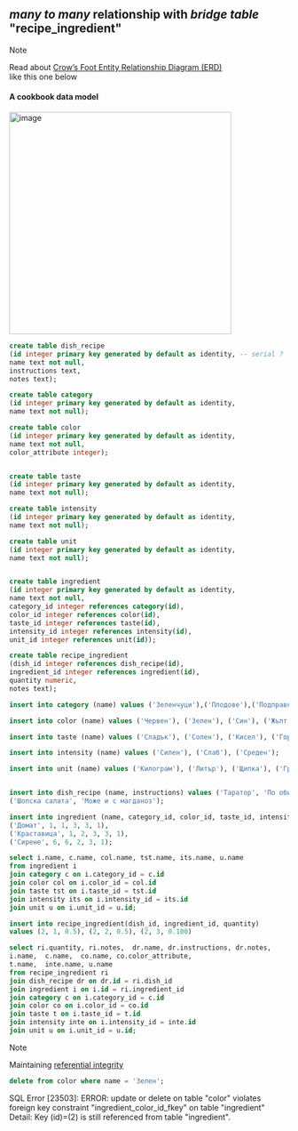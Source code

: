 ## *many to many* relationship with *bridge table* "recipe_ingredient"  
> [!NOTE]  
> Read about [Crow’s Foot Entity Relationship Diagram (ERD)](https://medium.com/@callista.m.azizah/crows-foot-erd-for-beginners-a-tutorial-1effc8a326c6)  
> like this one below   
#### A cookbook data model  
<img width="400"  alt="image" src="https://github.com/user-attachments/assets/e69ff21c-f775-497c-9556-771c489d1bed" />  

```sql
create table dish_recipe
(id integer primary key generated by default as identity, -- serial ?
name text not null,
instructions text,
notes text);

create table category
(id integer primary key generated by default as identity,
name text not null);

create table color
(id integer primary key generated by default as identity,
name text not null,
color_attribute integer);


create table taste
(id integer primary key generated by default as identity,
name text not null);

create table intensity
(id integer primary key generated by default as identity,
name text not null);

create table unit
(id integer primary key generated by default as identity,
name text not null);


create table ingredient
(id integer primary key generated by default as identity,
name text not null,
category_id integer references category(id), 
color_id integer references color(id),
taste_id integer references taste(id),
intensity_id integer references intensity(id),
unit_id integer references unit(id)); 

create table recipe_ingredient
(dish_id integer references dish_recipe(id),
ingredient_id integer references ingredient(id),
quantity numeric,
notes text);

insert into category (name) values ('Зеленчуци'),('Плодове'),('Подправки'),('Варива'),('Месо'),('Млечни продукти');

insert into color (name) values ('Червен'), ('Зелен'), ('Син'), ('Жълт'), ('Оранжев'), ('Бял'), ('Лилав');

insert into taste (name) values ('Сладък'), ('Солен'), ('Кисел'), ('Горчив'), ('Лют');

insert into intensity (name) values ('Силен'), ('Слаб'), ('Среден');

insert into unit (name) values ('Килограм'), ('Литър'), ('Щипка'), ('Грам');


insert into dish_recipe (name, instructions) values ('Таратор', 'По обичайния начин'), 
('Шопска салата', 'Може и с магданоз');

insert into ingredient (name, category_id, color_id, taste_id, intensity_id, unit_id) values
('Домат', 1, 1, 3, 3, 1),
('Краставица', 1, 2, 3, 3, 1),
('Сирене', 6, 6, 2, 3, 1);

select i.name, c.name, col.name, tst.name, its.name, u.name
from ingredient i
join category c on i.category_id = c.id
join color col on i.color_id = col.id 
join taste tst on i.taste_id = tst.id
join intensity its on i.intensity_id = its.id
join unit u on i.unit_id = u.id;

insert into recipe_ingredient(dish_id, ingredient_id, quantity) 
values (2, 1, 0.5), (2, 2, 0.5), (2, 3, 0.100)

select ri.quantity, ri.notes,  dr.name, dr.instructions, dr.notes,
i.name,  c.name,  co.name, co.color_attribute,
t.name,  inte.name, u.name 
from recipe_ingredient ri 
join dish_recipe dr on dr.id = ri.dish_id
join ingredient i on i.id = ri.ingredient_id
join category c on i.category_id = c.id 
join color co on i.color_id = co.id 
join taste t on i.taste_id = t.id
join intensity inte on i.intensity_id = inte.id
join unit u on i.unit_id = u.id;
```
> [!NOTE]  
> Maintaining [referential integrity](https://en.wikipedia.org/wiki/Referential_integrity)

```sql
delete from color where name = 'Зелен';
```  
SQL Error [23503]: ERROR: update or delete on table "color" violates foreign key constraint "ingredient_color_id_fkey" on table "ingredient"  
Detail: Key (id)=(2) is still referenced from table "ingredient".





